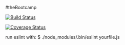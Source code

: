 #theBootcamp

[![Build Status](https://travis-ci.com/tolumide-ng/theBootcamp.svg?branch=develop)](https://travis-ci.com/tolumide-ng/theBootcamp)

[![Coverage Status](https://coveralls.io/repos/github/tolumide-ng/theBootcamp/badge.svg?branch=master)](https://coveralls.io/github/tolumide-ng/theBootcamp?branch=master)




run eslint with: $ ./node_modules/.bin/eslint yourfile.js